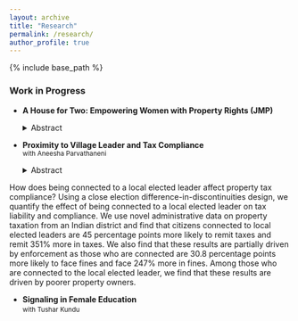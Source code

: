 ```yaml
---
layout: archive
title: "Research"
permalink: /research/
author_profile: true
---
```


<!-- {% if author.googlescholar %}
  You can also find my articles on <u><a href="{{author.googlescholar}}">my Google Scholar profile</a>.</u>
{% endif %} -->

{% include base_path %}

<!-- * <a href="http://akanskhavardani.github.io/files/linktothepaper.pdf" style="color:$dark-gray;font-weight:bold;">Title of the paper</a>
	<details>
		  <summary>Short abstract</summary>
			Clickable short abstract
	</details>  
	<small> with [Coauthor with link to website](https://theirwebsite.com). 
		forthcoming at [Theoretical Economics](https://econtheory.org).
	</small> -->

### Work in Progress

* **A House for Two: Empowering Women with Property Rights (JMP)**  
	<details>
		  <summary>Abstract</summary>
			Despite global efforts to improve gender parity in property ownership, the evidence on the impact of such initiatives remains mixed. One reason might be not recognizing documented ownership as different from effective ownership, which encompasses formal rights and social recognition of the rights. This study explores the gap between formal and effective rights by randomizing a household-level awareness campaign in a context where, despite women holding formal ownership, their effective rights remain weak, and beliefs about these rights varies across couples. I test how changing women effective rights impacts women’s empowerment by studying the effects on gendered allocation of household resources and domestic violence. Results show that the campaign significantly improves perceptions of women’s ownership, leading to increased expenditure on women-specific goods like clothing and a reduction in men’s alcohol consumption. However, there is no overall effect on domestic violence. To understand how pre-existing beliefs mediate these effects, I develop and test an intra-household bargaining model, finding that the strongest impacts on consumption occur in households with the lowest initial beliefs about women’s ownership, while domestic violence improves in households where the husband’s initial beliefs are lower than the wife’s.
	</details>  

* **Proximity to Village Leader and Tax Compliance**  
<small> with Aneesha Parvathaneni </small>
	<details>
		  <summary>Abstract</summary>
How does being connected to a local elected leader affect property tax compliance? Using a close election difference-in-discontinuities design, we quantify the effect of being connected to a local elected leader on tax liability and compliance. We use novel administrative data on property taxation from an Indian district and find that citizens connected to local elected leaders are 45 percentage points more likely to remit taxes and remit 351% more in taxes. We also find that these results are partially driven by enforcement as those who are connected are 30.8 percentage points more likely to face fines and face 247% more in fines. Among those who are connected to the local elected leader, we find that these results are driven by poorer property owners.
	</details>  
	
* **Signaling in Female Education**  
<small> with Tushar Kundu </small>
